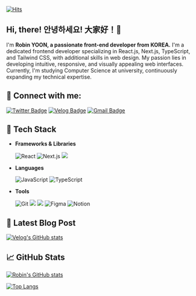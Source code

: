 [![Hits](https://hits.seeyoufarm.com/api/count/incr/badge.svg?url=https%3A%2F%2Fgithub.com%2Frobinyoon-dev&count_bg=%23000000&title_bg=%23000000&icon=github.svg&icon_color=%23FFFFFF&title=hits&edge_flat=false)](https://hits.seeyoufarm.com)

## Hi, there! 안녕하세요! 大家好！👋
I'm **Robin YOON, a passionate front-end developer from KOREA.** 
I'm a dedicated frontend developer specializing in React.js, Next.js, TypeScript, and Tailwind CSS, with additional skills in web design. My passion lies in developing intuitive, responsive, and visually appealing web interfaces. Currently, I'm studying Computer Science at university, continuously expanding my technical expertise.

## 🤝 Connect with me:

[![Twitter Badge](http://img.shields.io/badge/Twitter-1DA1F2?style=flat-square&logo=Twitter&logoColor=white&link=https://twitter.com/robinyoondev)](https://twitter.com/robinyoondev)
[![Velog Badge](http://img.shields.io/badge/-Blog-20C997?style=flat-square&logo=Velog&logoColor=white&link=https://velog.io/@robinyoondev)](https://velog.io/@robinyoondev) 
[![Gmail Badge](https://img.shields.io/badge/Gmail-d14836?style=flat-square&logo=Gmail&logoColor=white&link=mailto:robinyoonofficial@gmail.com)](mailto:robinyoonofficial@gmail.com)
  

    
## 🚀 Tech Stack
- **Frameworks & Libraries**
  
  ![React](https://img.shields.io/badge/React-61DAFB.svg?&style=for-the-badge&logo=React&logoColor=black)
  ![Next.js](https://img.shields.io/badge/Next.js-000000.svg?&style=for-the-badge&logo=Next.js&logoColor=white)
  <img src="https://img.shields.io/badge/Tailwind CSS-06B6D4?style=for-the-badge&logo=Tailwind CSS&logoColor=white">

- **Languages**
  
  ![JavaScript](https://img.shields.io/badge/JavaScript-F7DF1E.svg?&style=for-the-badge&logo=JavaScript&logoColor=black)
  ![TypeScript](https://img.shields.io/badge/typescript-3178C6.svg?&style=for-the-badge&logo=typescript&logoColor=white)

- **Tools**
  
  ![Git](https://img.shields.io/badge/Git-F05032.svg?&style=for-the-badge&logo=Git&logoColor=white)
  <img src="https://img.shields.io/badge/Github-181717?style=for-the-badge&logo=Github&logoColor=white">
  <img src="https://img.shields.io/badge/Amazon AWS-232F3E?style=for-the-badge&logo=Amazon AWS&logoColor=white">
  ![Figma](https://img.shields.io/badge/Figma-F24E1E.svg?&style=for-the-badge&logo=Figma&logoColor=white)
  ![Notion](https://img.shields.io/badge/Notion-000000.svg?&style=for-the-badge&logo=Notion&logoColor=white)


## 📃 Latest Blog Post
[![Velog's GitHub stats](https://velog-readme-stats.vercel.app/api?name=robinyoondev)](https://velog.io/@robinyoondev)

## 📈 GitHub Stats
[![Robin's GitHub stats](https://github-readme-stats.vercel.app/api?username=robinyoon-dev)](https://github.com/robinyoon-dev/github-readme-stats)

[![Top Langs](https://github-readme-stats.vercel.app/api/top-langs/?username=robinyoon-dev&layout=compact)](https://github.com/robinyoon-dev/github-readme-stats)
